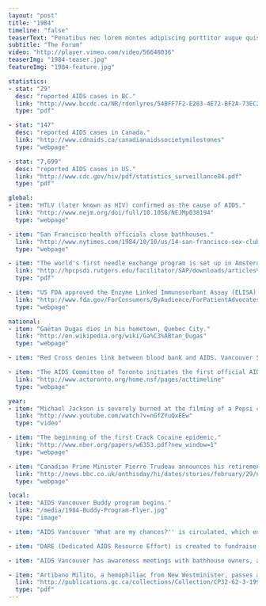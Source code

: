 ```yaml
---
layout: "post"
title: "1984"
timeline: "false"
teaserText: "Penatibus nec lorem montes adipiscing porttitor augue quis pulvinar velit et? Penatibus nec lorem montes adipiscing porttitor augue quis pulvinar velit et?"
subtitle: "The Forum"
video: "http://player.vimeo.com/video/56648036"
teaserImg: "1984-teaser.jpg"
featureImg: "1984-feature.jpg"

statistics:
- stat: "29"
  desc: "reported AIDS cases in BC."
  link: "http://www.bccdc.ca/NR/rdonlyres/54BFF7F2-E283-4E72-BF2A-73EC2813F0D1/0/HIV_Annual_Report_2011_20111011.pdf"
  type: "pdf"

- stat: "147"
  desc: "reported AIDS cases in Canada."
  link: "http://www.cdnaids.ca/canadianaidssocietymilestones"
  type: "webpage"

- stat: "7,699"
  desc: "reported AIDS cases in US."
  link: "http://www.cdc.gov/hiv/pdf/statistics_surveillance84.pdf"
  type: "pdf"

global:
- item: "HTLV (later known as HIV) confirmed as the cause of AIDS."
  link: "http://www.nejm.org/doi/full/10.1056/NEJMp038194"
  type: "webpage"

- item: "San Francisco health officials close bathhouses."
  link: "http://www.nytimes.com/1984/10/10/us/14-san-francisco-sex-clubs-told-to-close-to-curb-aids.html"
  type: "webpage"

- item: "The world's first needle exchange program is set up in Amsterdam."
  link: "http://hpcpsdi.rutgers.edu/facilitator/SAP/downloads/articles%20and%20data/History+of+Needle+Exchange.pdf"
  type: "pdf"

- item: "US FDA approved the Enzyme Linked Immunosorbant Assay (ELISA), the first test kit to look for virus antibodies."
  link: "http://www.fda.gov/ForConsumers/ByAudience/ForPatientAdvocates/HIVandAIDSActivities/ucm151074.htm"
  type: "webpage"

national:
- item: "Gaëtan Dugas dies in his hometown, Quebec City."
  link: "http://en.wikipedia.org/wiki/Ga%C3%ABtan_Dugas"
  type: "webpage"

- item: "Red Cross denies link between blood bank and AIDS. Vancouver Sun Jan 16, 1984 Article No AIDS risk, says Red Cross. Dr. Noel Buskard said 'the data is just not there'."

- item: "The AIDS Committee of Toronto initiates the first official AIDS Awareness Week."
  link: "http://www.actoronto.org/home.nsf/pages/acttimeline"
  type: "webpage"

year:
- item: "Michael Jackson is severely burned at the filming of a Pepsi commercial."
  link: "http://www.youtube.com/watch?v=nGfZYuQxEEw"
  type: "video"

- item: "The beginning of the first Crack Cocaine epidemic."
  link: "http://www.nber.org/papers/w6353.pdf?new_window=1"
  type: "webpage"

- item: "Canadian Prime Minister Pierre Trudeau announces his retirement."
  link: "http://news.bbc.co.uk/onthisday/hi/dates/stories/february/29/newsid_2514000/2514563.stm"
  type: "webpage"

local:
- item: "AIDS Vancouver Buddy program begins."
  link: "/media/1984-Buddy-Program-Flyer.jpg"
  type: "image"

- item: "AIDS Vancouver 'What are my chances?'' is circulated, which encouraged making informed choices to minimize the risk of STDs and AIDS. * Do we have the pdf for this?"

- item: "DARE (Dedicated AIDS Resource Effort) is created to fundraise for the AIDS epidemic in Vancouver."

- item: "AIDS Vancouver has awareness meetings with bathhouse owners, and puts up posters saying, do not donate blood, if you are visiting this bathhouse."

- item: "Artibano Milito, a hemophiliac from New Westminister, passes away from a HIV+ blood infusion at age 27. The Milito family propelled an inquiry into this, mainly to dismiss any rumours that their son was a homosexual. "
  link: "http://publications.gc.ca/collections/Collection/CP32-62-3-1997-2E.pdf"
  type: "pdf"
---
```


